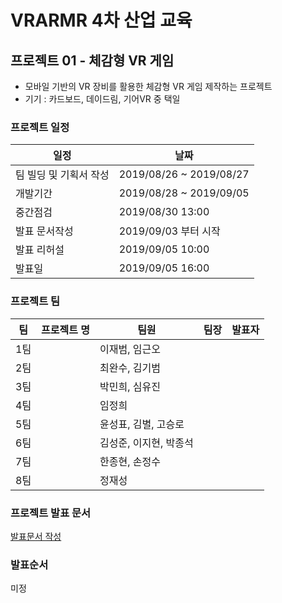 # VRARMR 4차 산업 교육

## 프로젝트 01 - 체감형 VR 게임

- 모바일 기반의 VR 장비를 활용한 체감형 VR 게임 제작하는 프로젝트
- 기기 : 카드보드, 데이드림, 기어VR 중 택일

### 프로젝트 일정
|일정|날짜|
|-|-|
|팀 빌딩 및 기획서 작성|2019/08/26 ~ 2019/08/27|
|개발기간|2019/08/28 ~ 2019/09/05|
|중간점검|2019/08/30 13:00|
|발표 문서작성|2019/09/03 부터 시작|
|발표 리허설|2019/09/05 10:00|
|발표일|2019/09/05 16:00|

### 프로젝트 팀
|팀|프로젝트 명|팀원|팀장|발표자|
|-|-|-|-|-|
|1팀||이재범, 임근오|||
|2팀||최완수, 김기범|||
|3팀||박민희, 심유진|||
|4팀||임정희|||
|5팀||윤성표, 김별, 고승로|||
|6팀||김성준, 이지현, 박종석|||
|7팀||한종현, 손정수|||
|8팀||정재성|||

### 프로젝트 발표 문서
[발표문서 작성](https://docs.google.com/presentation/d/1sIKbGPr0Sgbvxudt5AyyVXN1GpWQGlIZ98a61T5TACI/edit?usp=sharing)

### 발표순서
미정
